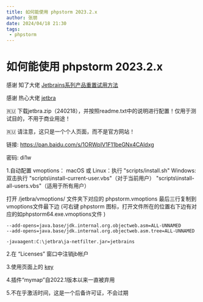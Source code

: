 ```yaml
---
title: 如何能使用 phpstorm 2023.2.x
author: 张朋
date: 2024/04/18 21:30
tags:
 - phpstorm
---
```


# 如何能使用 phpstorm 2023.2.x

感谢 知了大佬 [Jetbrains系列产品重置试用方法](https://zhile.io/2020/11/18/jetbrains-eval-reset-deprecated.html)

感谢 热心大佬 [jetbra](https://3.jetbra.in/)

🇷🇺 下载jetbra.zip（240218），并按照readme.txt中的说明进行配置！仅用于测试目的，不用于商业用途！

🇷🇺 请注意，这只是一个个人页面，而不是官方网站！

链接: https://pan.baidu.com/s/1ORWpIV1F11beGNx4CAldxg  

密码: di1w

1.自动配置 vmoptions：
macOS 或 Linux：执行 "scripts/install.sh"
Windows:双击执行 "scripts\install-current-user.vbs"（对于当前用户）
"scripts\install-all-users.vbs"（适用于所有用户）

打开 /jetbra/vmoptions/ 文件夹下对应的 phpstorm.vmoptions 最后三行复制到 vmoptions文件最下边 (可右键 phpstorm 图标，打开文件所在的位置右下边有对应的如phpstorm64.exe.vmoptions文件  )

```
--add-opens=java.base/jdk.internal.org.objectweb.asm=ALL-UNNAMED
--add-opens=java.base/jdk.internal.org.objectweb.asm.tree=ALL-UNNAMED

-javaagent:C:\jetbra\ja-netfilter.jar=jetbrains

```

2.在 “Licenses” 窗口中注销jb帐户

3.使用页面上的 [key](https://jetbra.in/5d84466e31722979266057664941a71893322460)  

4.插件“mymap”自2022.1版本以来一直被弃用

5.不在乎激活时间，这是一个后备许可证，不会过期

﻿
